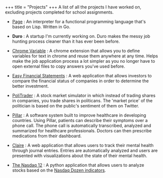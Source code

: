 +++
title = "Projects"
+++
A list of all the projects I have worked on, excluding projects completed for school assignments.

- [Page](https://github.com/shafinsiddique/page) : An interpreter for a functional programming language that's based on Lisp. Written in Go.

- **Duro** : A startup I'm currently working on. Duro makes the messy job hunting process cleaner than it has ever been before.

- [Chrome Variable](https://chrome.google.com/webstore/detail/chrome-variable/eiepnmajeaiikmnepmkiejihnbfndekg) : A chrome extension that allows you to define variables for text in chrome and reuse them anywhere at any time. Helps make the job application process a lot simpler as you no longer have to open external files to copy answers you've used before.

- [Easy Financial Statements](https://github.com/shafinsiddique/EasyFinancialStatements) : A web application that allows investors to compare the financial status of companies in order to determine the better investment.  

- [PoliTrader](https://github.com/shafinsiddique/PoliTrader-Flask) : A stock market simulator in which instead of trading shares in companies, you trade shares in politicans. The 'market price' of the politician is based on the public's sentiment of them on Twitter.

- [Pillar](https://github.com/shafinsiddique/pillar) : A software system built to improve healthcare in developing countries. Using Pillar, patients can describe their symptoms over a phone call. The phone call is automatically transcribed, analyzed and summarized for healthcare professionals. Doctors can then prescribe medications from their dashboard.

- [Claire](https://github.com/shafinsiddique/Claire) : A web application that allows users to track their mental health through journal entries. Entries are automatically analyzed and users are presented with visualizations about the state of their mental health.

- [The Nasdaq 12](https://github.com/shafinsiddique/TheNasdaq12) : A python application that allows users to analyze stocks based on the [Nasdaq Dozen indicators](http://www.eitc.org/research-opportunities/investments-fintech-law-and-emerging-startup-iindustries/the-economy-the-stock-market-investments-wealth-management/investment-and-the-economy/how-to-evaluate-stock-performance/the-nasdaq-dozen).


